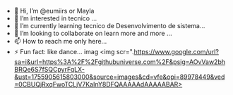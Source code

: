 - 👋 Hi, I’m @eumiirs or Mayla
- 👀 I’m interested in tecnico ...
- 🌱 I’m currently learning  tecnico de Desenvolvimento de sistema...
- 💞️ I’m looking to collaborate on learn more and more ...
- 📫 How to reach me only here...
- ⚡ Fun fact: like dance...
imag
<img scr=".https://www.google.com/url?sa=i&url=https%3A%2F%2Fgithubuniverse.com%2F&psig=AOvVaw2bhBRQe6S7fSQCpyrFqLX-&ust=1755905615803000&source=images&cd=vfe&opi=89978449&ved=0CBUQjRxqFwoTCLjV7KaInY8DFQAAAAAdAAAAABAR>
<!---
eumiirs/eumiirs is a ✨ special ✨ repository because its `README.md` (this file) appears on your GitHub profile.
You can click the Preview link to take a look at your changes.
--->
